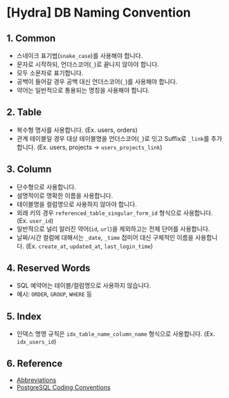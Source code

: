 # [Hydra] DB Naming Convention

## 1. Common
- 스네이크 표기법(`snake_case`)를 사용해야 합니다.
- 문자로 시작하되, 언더스코어(`_`)로 끝나지 않아야 합니다.
- 모두 소문자로 표기합니다.
- 공백이 들어갈 경우 공백 대신 언더스코어(`_`)를 사용해야 합니다.
- 약어는 일반적으로 통용되는 명칭을 사용해야 합니다.

## 2. Table
- 복수형 명사를 사용합니다. (Ex. users, orders)
- 관계 테이블일 경우 대상 테이블명을 언더스코어(`_`)로 잇고 Suffix로 `_link`를 추가합니다. (Ex. users, projects -> `users_projects_link`)

## 3. Column
- 단수형으로 사용합니다.
- 설명적이로 명확한 이름을 사용합니다.
- 테이블명을 컬럼명으로 사용하지 않아야 합니다.
- 외래 키의 경우 `referenced_table_singular_form_id` 형식으로 사용합니다. (Ex. `user_id`)
- 일반적으로 널리 알러진 약어(`id`, `url`)을 제외하고는 전체 단어를 사용합니다.
- 날짜/시간 컬럼에 대해서는 `_date`, `_time` 접미어 대신 구체적인 이름을 사용합니다. (Ex. `create_at`, `updated_at`, `last_login_time`)

## 4. Reserved Words
- SQL 예약어는 테이블/컬럼명으로 사용하지 않습니다.
- 예시: `ORDER`, `GROUP`, `WHERE` 등

## 5. Index
- 인덱스 명명 규칙은 `idx_table_name_column_name` 형식으로 사용합니다. (Ex. `idx_users_id`)

## 6. Reference
- [Abbreviations](https://www.abbreviations.com/abbreviation/Status)
- [PostgreSQL Coding Conventions](https://www.postgresql.org/docs/9.6/source.html)